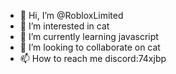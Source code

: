 - 👋 Hi, I’m @RobloxLimited
- 👀 I’m interested in cat
- 🌱 I’m currently learning javascript
- 💞️ I’m looking to collaborate on cat
- 📫 How to reach me discord:74xjbp

<!---
RobloxLimited/RobloxLimited is a ✨ special ✨ repository because its `README.md` (this file) appears on your GitHub profile.
You can click the Preview link to take a look at your changes.
--->
